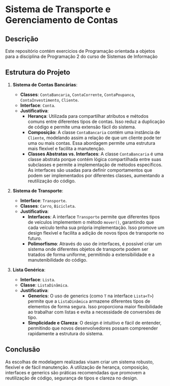 # Sistema de Transporte e Gerenciamento de Contas

## Descrição

Este repositório contém exercicios de Programação orientada a objetos para a disciplina de Programação 2 do curso de Sistemas de Informação

## Estrutura do Projeto

1. **Sistema de Contas Bancárias**:
   - **Classes**: `ContaBancaria`, `ContaCorrente`, `ContaPoupanca`, `ContaInvestimento`, `Cliente`.
   - **Interface**: `Conta`.
   - **Justificativa**:
     - **Herança**: Utilizada para compartilhar atributos e métodos comuns entre diferentes tipos de contas. Isso reduz a duplicação de código e permite uma extensão fácil do sistema.
     - **Composição**: A classe `ContaBancaria` contém uma instância de `Cliente`, modelando assim a relação de que um cliente pode ter uma ou mais contas. Essa abordagem permite uma estrutura mais flexível e facilita a manutenção.
     - **Classes Abstratas vs. Interfaces**: A classe `ContaBancaria` é uma classe abstrata porque contém lógica compartilhada entre suas subclasses e permite a implementação de métodos específicos. As interfaces são usadas para definir comportamentos que podem ser implementados por diferentes classes, aumentando a reutilização do código.

2. **Sistema de Transporte**:
   - **Interface**: `Transporte`.
   - **Classes**: `Carro`, `Bicicleta`.
   - **Justificativa**:
     - **Interfaces**: A interface `Transporte` permite que diferentes tipos de veículos implementem o método `mover()`, garantindo que cada veículo tenha sua própria implementação. Isso promove um design flexível e facilita a adição de novos tipos de transporte no futuro.
     - **Polimorfismo**: Através do uso de interfaces, é possível criar um sistema onde diferentes objetos de transporte podem ser tratados de forma uniforme, permitindo a extensibilidade e a manutenibilidade do código.

3. **Lista Genérica**:
   - **Interface**: `Lista`.
   - **Classe**: `ListaDinâmica`.
   - **Justificativa**:
     - **Generics**: O uso de generics (como `T` na interface `Lista<T>`) permite que a `ListaDinâmica` armazene diferentes tipos de elementos de forma segura. Isso proporciona maior flexibilidade ao trabalhar com listas e evita a necessidade de conversões de tipo.
     - **Simplicidade e Clareza**: O design é intuitivo e fácil de entender, permitindo que novos desenvolvedores possam compreender rapidamente a estrutura do sistema.

## Conclusão

As escolhas de modelagem realizadas visam criar um sistema robusto, flexível e de fácil manutenção. A utilização de herança, composição, interfaces e generics são práticas recomendadas que promovem a reutilização de código, segurança de tipos e clareza no design.
